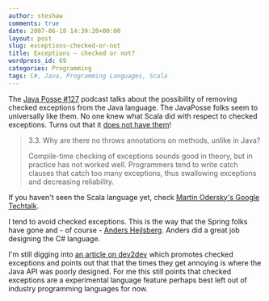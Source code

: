 ```yaml
---
author: steshaw
comments: true
date: 2007-06-18 14:39:20+00:00
layout: post
slug: exceptions-checked-or-not
title: Exceptions – checked or not?
wordpress_id: 69
categories: Programming
tags: C#, Java, Programming Languages, Scala
---
```


The [Java Posse #127](http://javaposse.com/index.php?post_id=226047) podcast talks about the possibility of removing checked exceptions from the Java language. The JavaPosse folks seem to universally like them. No one knew what Scala did with respect to checked exceptions. Turns out that it [does not have them](http://www.scala-lang.org/docu/faq.html#id2243896)!



<blockquote>
3.3. Why are there no throws annotations on methods, unlike in Java?

Compile-time checking of exceptions sounds good in theory, but in practice has not worked well. Programmers tend to write catch clauses that catch too many exceptions, thus swallowing exceptions and decreasing reliability.
</blockquote>



If you haven't seen the Scala language yet, check [Martin Odersky's Google Techtalk](http://video.google.com/videoplay?docid=553859542692229789).

I tend to avoid checked exceptions. This is the way that the Spring folks have gone and - of course - [Anders Hejlsberg](http://www.artima.com/intv/handcuffs.html). Anders did a great job designing the C# language.

I'm still digging into [an article on dev2dev](http://dev2dev.bea.com/pub/a/2006/11/effective-exceptions.html) which promotes checked exceptions and points out that that the times they get annoying is where the Java API was poorly designed. For me this still points that checked exceptions are a experimental language feature perhaps best left out of industry programming languages for now.
